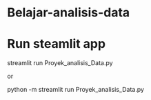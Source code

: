 # Belajar-analisis-data

# Run steamlit app

streamlit run Proyek_analisis_Data.py

or

python -m streamlit run Proyek_analisis_Data.py
